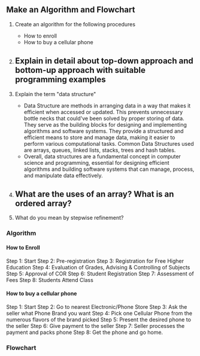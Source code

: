 ## Make an Algorithm and Flowchart
1. Create an algorithm for the following procedures
	- How to enroll
	- How to buy a cellular phone
2. Explain in detail about top-down approach and bottom-up approach with suitable programming examples
	- 
3. Explain the term "data structure"
	- Data Structure are methods in arranging data in a way that  makes it efficient when accessed or updated. This prevents unnecessary bottle necks that could've been solved by proper storing of data. They serve as the building blocks for designing and implementing algorithms and software systems. They provide a structured and efficient means to store and manage data, making it easier to perform various computational tasks. Common Data Structures used are arrays, queues, linked lists, stacks, trees and hash tables.
	- Overall, data structures are a fundamental concept in computer science and programming, essential for designing efficient algorithms and building software systems that can manage, process, and manipulate data effectively.

1. What are the uses of an array? What is an ordered array?
	- 
2. What do you mean by stepwise refinement?
### Algorithm
#### How to Enroll
Step 1: Start
Step 2: Pre-registration
Step 3: Registration for Free Higher Education
Step 4: Evaluation of Grades, Advising & Controlling of Subjects
Step 5: Approval of COR
Step 6: Student Registration
Step 7: Assessment of Fees
Step 8: Students Attend Class

#### How to buy a cellular phone
Step 1: Start
Step 2: Go to nearest Electronic/Phone Store
Step 3: Ask the seller what Phone Brand you want
Step 4: Pick one Cellular Phone from the numerous flavors of the brand picked
Step 5: Present the desired phone to the seller
Step 6: Give payment to the seller
Step 7: Seller processes the payment and packs phone
Step 8: Get the phone and go home.
### Flowchart

